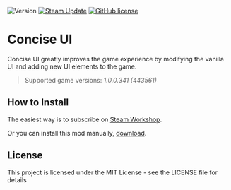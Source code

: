 ![Version](https://img.shields.io/badge/version-1.4.6-blue)
[![Steam Update](https://img.shields.io/badge/steam-up%20to%20date-green)](https://steamcommunity.com/sharedfiles/filedetails/?id=1671978687)
[![GitHub license](https://img.shields.io/github/license/JLMin/ConciseUI)](https://github.com/JLMin/ConciseUI/blob/master/LICENSE)

# Concise UI

Concise UI greatly improves the game experience by modifying the vanilla UI and adding new UI elements to the game.

> Supported game versions: _1.0.0.341 (443561)_

## How to Install

The easiest way is to subscribe on [Steam Workshop](https://steamcommunity.com/sharedfiles/filedetails/?id=1671978687).

Or you can install this mod manually, [download](https://github.com/JLMin/ConciseUI/archive/master.zip).

## License

This project is licensed under the MIT License - see the LICENSE file for details
